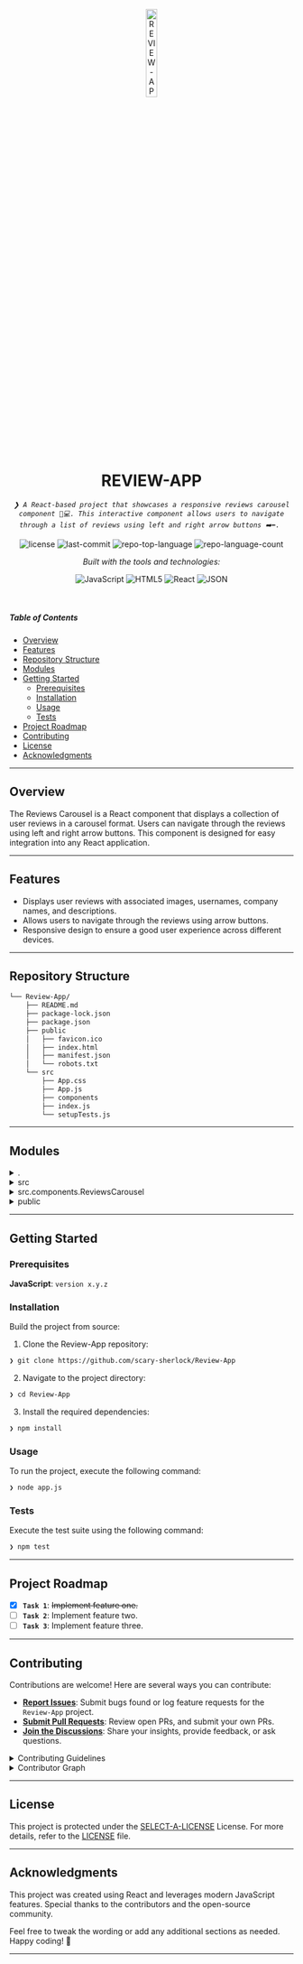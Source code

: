 <p align="center">
  <img src="https://cdn.icon-icons.com/icons2/259/PNG/128/ic_rate_review_128_28537.png?size=512&id=55494&format=png" width="20%" alt="REVIEW-APP-logo">
</p>
<p align="center">
    <h1 align="center">REVIEW-APP</h1>
</p>
<p align="center">
    <em><code>❯ A React-based project that showcases a responsive reviews carousel component 📱💻. This interactive component allows users to navigate through a list of reviews using left and right arrow buttons ➡️⬅️. </code></em>
</p>
<p align="center">
	<img src="https://img.shields.io/github/license/scary-sherlock/Review-App?style=flat&logo=opensourceinitiative&logoColor=white&color=0080ff" alt="license">
	<img src="https://img.shields.io/github/last-commit/scary-sherlock/Review-App?style=flat&logo=git&logoColor=white&color=0080ff" alt="last-commit">
	<img src="https://img.shields.io/github/languages/top/scary-sherlock/Review-App?style=flat&color=0080ff" alt="repo-top-language">
	<img src="https://img.shields.io/github/languages/count/scary-sherlock/Review-App?style=flat&color=0080ff" alt="repo-language-count">
</p>
<p align="center">
		<em>Built with the tools and technologies:</em>
</p>
<p align="center">
	<img src="https://img.shields.io/badge/JavaScript-F7DF1E.svg?style=flat&logo=JavaScript&logoColor=black" alt="JavaScript">
	<img src="https://img.shields.io/badge/HTML5-E34F26.svg?style=flat&logo=HTML5&logoColor=white" alt="HTML5">
	<img src="https://img.shields.io/badge/React-61DAFB.svg?style=flat&logo=React&logoColor=black" alt="React">
	<img src="https://img.shields.io/badge/JSON-000000.svg?style=flat&logo=JSON&logoColor=white" alt="JSON">
</p>

<br>

#####  Table of Contents

- [ Overview](#-overview)
- [ Features](#-features)
- [ Repository Structure](#-repository-structure)
- [ Modules](#-modules)
- [ Getting Started](#-getting-started)
    - [ Prerequisites](#-prerequisites)
    - [ Installation](#-installation)
    - [ Usage](#-usage)
    - [ Tests](#-tests)
- [ Project Roadmap](#-project-roadmap)
- [ Contributing](#-contributing)
- [ License](#-license)
- [ Acknowledgments](#-acknowledgments)

---

##  Overview


The Reviews Carousel is a React component that displays a collection of user reviews in a carousel format. Users can navigate through the reviews using left and right arrow buttons. This component is designed for easy integration into any React application.

---

##  Features

- Displays user reviews with associated images, usernames, company names, and descriptions.
- Allows users to navigate through the reviews using arrow buttons.
- Responsive design to ensure a good user experience across different devices.

---

##  Repository Structure

```sh
└── Review-App/
    ├── README.md
    ├── package-lock.json
    ├── package.json
    ├── public
    │   ├── favicon.ico
    │   ├── index.html
    │   ├── manifest.json
    │   └── robots.txt
    └── src
        ├── App.css
        ├── App.js
        ├── components
        ├── index.js
        └── setupTests.js
```

---

##  Modules

<details closed><summary>.</summary>

| File | Summary |
| --- | --- |
| [package-lock.json](https://github.com/scary-sherlock/Review-App/blob/main/package-lock.json) | <code>❯ REPLACE-ME</code> |
| [package.json](https://github.com/scary-sherlock/Review-App/blob/main/package.json) | <code>❯ REPLACE-ME</code> |

</details>

<details closed><summary>src</summary>

| File | Summary |
| --- | --- |
| [App.css](https://github.com/scary-sherlock/Review-App/blob/main/src/App.css) | <code>❯ REPLACE-ME</code> |
| [setupTests.js](https://github.com/scary-sherlock/Review-App/blob/main/src/setupTests.js) | <code>❯ REPLACE-ME</code> |
| [App.js](https://github.com/scary-sherlock/Review-App/blob/main/src/App.js) | <code>❯ REPLACE-ME</code> |
| [index.js](https://github.com/scary-sherlock/Review-App/blob/main/src/index.js) | <code>❯ REPLACE-ME</code> |

</details>

<details closed><summary>src.components.ReviewsCarousel</summary>

| File | Summary |
| --- | --- |
| [index.css](https://github.com/scary-sherlock/Review-App/blob/main/src/components/ReviewsCarousel/index.css) | <code>❯ REPLACE-ME</code> |
| [index.js](https://github.com/scary-sherlock/Review-App/blob/main/src/components/ReviewsCarousel/index.js) | <code>❯ REPLACE-ME</code> |

</details>

<details closed><summary>public</summary>

| File | Summary |
| --- | --- |
| [index.html](https://github.com/scary-sherlock/Review-App/blob/main/public/index.html) | <code>❯ REPLACE-ME</code> |
| [manifest.json](https://github.com/scary-sherlock/Review-App/blob/main/public/manifest.json) | <code>❯ REPLACE-ME</code> |
| [robots.txt](https://github.com/scary-sherlock/Review-App/blob/main/public/robots.txt) | <code>❯ REPLACE-ME</code> |

</details>

---

##  Getting Started

###  Prerequisites

**JavaScript**: `version x.y.z`

###  Installation

Build the project from source:

1. Clone the Review-App repository:
```sh
❯ git clone https://github.com/scary-sherlock/Review-App
```

2. Navigate to the project directory:
```sh
❯ cd Review-App
```

3. Install the required dependencies:
```sh
❯ npm install
```

###  Usage

To run the project, execute the following command:

```sh
❯ node app.js
```

###  Tests

Execute the test suite using the following command:

```sh
❯ npm test
```

---

##  Project Roadmap

- [X] **`Task 1`**: <strike>Implement feature one.</strike>
- [ ] **`Task 2`**: Implement feature two.
- [ ] **`Task 3`**: Implement feature three.

---

##  Contributing

Contributions are welcome! Here are several ways you can contribute:

- **[Report Issues](https://github.com/scary-sherlock/Review-App/issues)**: Submit bugs found or log feature requests for the `Review-App` project.
- **[Submit Pull Requests](https://github.com/scary-sherlock/Review-App/blob/main/CONTRIBUTING.md)**: Review open PRs, and submit your own PRs.
- **[Join the Discussions](https://github.com/scary-sherlock/Review-App/discussions)**: Share your insights, provide feedback, or ask questions.

<details closed>
<summary>Contributing Guidelines</summary>

1. **Fork the Repository**: Start by forking the project repository to your github account.
2. **Clone Locally**: Clone the forked repository to your local machine using a git client.
   ```sh
   git clone https://github.com/scary-sherlock/Review-App
   ```
3. **Create a New Branch**: Always work on a new branch, giving it a descriptive name.
   ```sh
   git checkout -b new-feature-x
   ```
4. **Make Your Changes**: Develop and test your changes locally.
5. **Commit Your Changes**: Commit with a clear message describing your updates.
   ```sh
   git commit -m 'Implemented new feature x.'
   ```
6. **Push to github**: Push the changes to your forked repository.
   ```sh
   git push origin new-feature-x
   ```
7. **Submit a Pull Request**: Create a PR against the original project repository. Clearly describe the changes and their motivations.
8. **Review**: Once your PR is reviewed and approved, it will be merged into the main branch. Congratulations on your contribution!
</details>

<details closed>
<summary>Contributor Graph</summary>
<br>
<p align="left">
   <a href="https://github.com{/scary-sherlock/Review-App/}graphs/contributors">
      <img src="https://contrib.rocks/image?repo=scary-sherlock/Review-App">
   </a>
</p>
</details>

---

##  License

This project is protected under the [SELECT-A-LICENSE](https://choosealicense.com/licenses) License. For more details, refer to the [LICENSE](https://choosealicense.com/licenses/) file.

---

##  Acknowledgments

This project was created using React and leverages modern JavaScript features. Special thanks to the contributors and the open-source community.

Feel free to tweak the wording or add any additional sections as needed. Happy coding! 🎉

---
